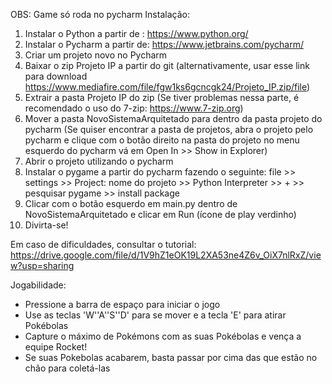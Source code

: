 OBS: Game só roda no pycharm
Instalação:
1) Instalar o Python a partir de : https://www.python.org/
2) Instalar o Pycharm a partir de: https://www.jetbrains.com/pycharm/
3) Criar um projeto novo no Pycharm
4) Baixar o zip Projeto IP a partir do git (alternativamente, usar esse link para download https://www.mediafire.com/file/fgw1ks6gcncgk24/Projeto_IP.zip/file)
5) Extrair a pasta Projeto IP do zip (Se tiver problemas nessa parte, é recomendado o uso do 7-zip: https://www.7-zip.org)
6) Mover a pasta NovoSistemaArquitetado para dentro da pasta projeto do pycharm 
(Se quiser encontrar a pasta de projetos, abra o projeto pelo pycharm e clique com o botão direito na pasta do projeto no menu esquerdo do pycharm vá em Open In >> Show in Explorer)
7) Abrir o projeto utilizando o pycharm
8) Instalar o pygame a partir do pycharm fazendo o seguinte:
file >> settings >> Project: nome do projeto >> Python Interpreter >> + >> pesquisar pygame >> install package
9) Clicar com o botão esquerdo em main.py dentro de NovoSistemaArquitetado e clicar em Run (ícone de play verdinho)
10) Divirta-se!

Em caso de dificuldades, consultar o tutorial: https://drive.google.com/file/d/1V9hZ1eOK19L2XA53ne4Z6v_OiX7nlRxZ/view?usp=sharing

Jogabilidade:
- Pressione a barra de espaço para iniciar o jogo
- Use as teclas 'W''A''S''D' para se mover e a tecla 'E' para atirar Pokébolas
- Capture o máximo de Pokémons com as suas Pokébolas e vença a equipe Rocket!
- Se suas Pokebolas acabarem, basta passar por cima das que estão no chão para coletá-las

